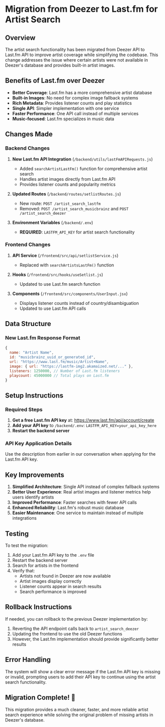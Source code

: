 # Migration from Deezer to Last.fm for Artist Search

## Overview

The artist search functionality has been migrated from Deezer API to Last.fm API to improve artist coverage while simplifying the codebase. This change addresses the issue where certain artists were not available in Deezer's database and provides built-in artist images.

## Benefits of Last.fm over Deezer

- **Better Coverage**: Last.fm has a more comprehensive artist database
- **Built-in Images**: No need for complex image fallback systems
- **Rich Metadata**: Provides listener counts and play statistics
- **Single API**: Simpler implementation with one service
- **Faster Performance**: One API call instead of multiple services
- **Music-focused**: Last.fm specializes in music data

## Changes Made

### Backend Changes

1. **New Last.fm API Integration** (`/backend/utils/lastFmAPIRequests.js`)
   - Added `searchArtistLastFm()` function for comprehensive artist search
   - Handles artist images directly from Last.fm API
   - Provides listener counts and popularity metrics

2. **Updated Routes** (`/backend/routes/setlistRoutes.js`)
   - New route: `POST /artist_search_lastfm`
   - Removed: `POST /artist_search_musicbrainz` and `POST /artist_search_deezer`

3. **Environment Variables** (`/backend/.env`)
   - **REQUIRED**: `LASTFM_API_KEY` for artist search functionality

### Frontend Changes

1. **API Service** (`/frontend/src/api/setlistService.js`)
   - Replaced with `searchArtistsLastFm()` function

2. **Hooks** (`/frontend/src/hooks/useSetlist.js`)
   - Updated to use Last.fm search function

3. **Components** (`/frontend/src/components/UserInput.jsx`)
   - Displays listener counts instead of country/disambiguation
   - Updated to use Last.fm API calls

## Data Structure

### New Last.fm Response Format
```javascript
{
  name: "Artist Name",
  id: "musicbrainz_uuid_or_generated_id", 
  url: "https://www.last.fm/music/Artist+Name",
  image: { url: "https://lastfm-img2.akamaized.net/..." },
  listeners: 1250000, // Number of Last.fm listeners
  playcount: 45000000 // Total plays on Last.fm
}
```

## Setup Instructions

### Required Steps
1. **Get a free Last.fm API key** at: https://www.last.fm/api/account/create
2. **Add your API key** to `/backend/.env`: `LASTFM_API_KEY=your_api_key_here`
3. **Restart the backend server**

### API Key Application Details
Use the description from earlier in our conversation when applying for the Last.fm API key.

## Key Improvements

1. **Simplified Architecture**: Single API instead of complex fallback systems
2. **Better User Experience**: Real artist images and listener metrics help users identify artists
3. **Improved Performance**: Faster searches with fewer API calls
4. **Enhanced Reliability**: Last.fm's robust music database
5. **Easier Maintenance**: One service to maintain instead of multiple integrations

## Testing

To test the migration:
1. Add your Last.fm API key to the `.env` file
2. Restart the backend server
3. Search for artists in the frontend
4. Verify that:
   - Artists not found in Deezer are now available
   - Artist images display correctly
   - Listener counts appear in search results
   - Search performance is improved

## Rollback Instructions

If needed, you can rollback to the previous Deezer implementation by:
1. Reverting the API endpoint calls back to `artist_search_deezer`  
2. Updating the frontend to use the old Deezer functions
3. However, the Last.fm implementation should provide significantly better results

## Error Handling

The system will show a clear error message if the Last.fm API key is missing or invalid, prompting users to add their API key to continue using the artist search functionality.

## Migration Complete! 🎉

This migration provides a much cleaner, faster, and more reliable artist search experience while solving the original problem of missing artists in Deezer's database.
